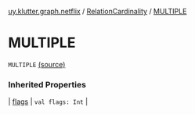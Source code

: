 [uy.klutter.graph.netflix](../index.md) / [RelationCardinality](index.md) / [MULTIPLE](.)


# MULTIPLE

`MULTIPLE` [(source)](https://github.com/kohesive/klutter/blob/master/netflix-graph-jdk6/src/main/kotlin/uy/klutter/graph/netflix/NetflixGraph.kt#L30)



### Inherited Properties


| [flags](flags.md) | `val flags: Int` |

